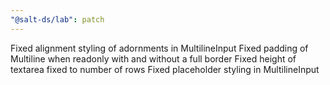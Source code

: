```yaml
---
"@salt-ds/lab": patch
---
```


Fixed alignment styling of adornments in MultilineInput
Fixed padding of Multiline when readonly with and without a full border
Fixed height of textarea fixed to number of rows
Fixed placeholder styling in MultilineInput
